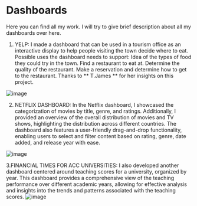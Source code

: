 # Dashboards
Here you can find all my work. I will try to give brief description about all my dashboards over here.

1. YELP:
I made a dashboard that can be used in a tourism office as an interactive display to help people visiting the town decide where to eat. Possible uses the dashboard needs to support:
 Idea of the types of food they could try in the town.
 Find a restaurant to eat at.
 Determine the quality of the restaurant.
 Make a reservation and determine how to get to the restaurant.  Thanks to ** T.James ** for her insights on this project.

![image](https://github.com/HemanthEnuguri/Dashboards/assets/127071265/7039554f-511f-40ee-8fbc-2220049f99c3)


2. NETFLIX DASHBOARD:
In the Netflix dashboard, I showcased the categorization of movies by title, genre, and ratings. Additionally, I provided an overview of the overall distribution of movies and TV shows, highlighting the distribution across different countries. The dashboard also features a user-friendly drag-and-drop functionality, enabling users to select and filter content based on rating, genre, date added, and release year with ease.

![image](https://github.com/HemanthEnuguri/Dashboards/assets/127071265/9f60fe39-65ce-4970-af6d-6c35f6cec9b8)

3.FINANCIAL TIMES FOR ACC UNIVERSITIES:
I also developed another dashboard centered around teaching scores for a university, organized by year. This dashboard provides a comprehensive view of the teaching performance over different academic years, allowing for effective analysis and insights into the trends and patterns associated with the teaching scores.
![image](https://github.com/HemanthEnuguri/Dashboards/assets/127071265/82032117-3ab5-469e-80d1-b891fd265beb)
